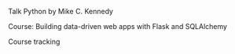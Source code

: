 Talk Python by Mike C. Kennedy

Course: Building data-driven web apps with Flask and SQLAlchemy

Course tracking